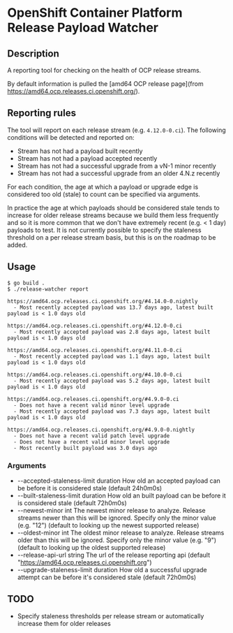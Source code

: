 # OpenShift Container Platform Release Payload Watcher

## Description

A reporting tool for checking on the health of OCP release streams.

By default information is pulled the [amd64 OCP release page](from https://amd64.ocp.releases.ci.openshift.org/).

## Reporting rules

The tool will report on each release stream (e.g. `4.12.0-0.ci`). The following conditions will be detected and reported on:

* Stream has not had a payload built recently
* Stream has not had a payload accepted recently
* Stream has not had a successful upgrade from a vN-1 minor recently
* Stream has not had a successful upgrade from an older 4.N.z recently

For each condition, the age at which a payload or upgrade edge is considered too old (stale) to count can be specified via arguments.

In practice the age at which payloads should be considered stale tends to increase for older release streams because we build them
less frequently and so it is more common that we don't have extremely recent (e.g. < 1 day) payloads to test.  It is not currently
possible to specify the staleness threshold on a per release stream basis, but this is on the roadmap to be added.

## Usage

```
$ go build .
$ ./release-watcher report

https://amd64.ocp.releases.ci.openshift.org/#4.14.0-0.nightly
  - Most recently accepted payload was 13.7 days ago, latest built payload is < 1.0 days old

https://amd64.ocp.releases.ci.openshift.org/#4.12.0-0.ci
  - Most recently accepted payload was 2.8 days ago, latest built payload is < 1.0 days old

https://amd64.ocp.releases.ci.openshift.org/#4.11.0-0.ci
  - Most recently accepted payload was 1.1 days ago, latest built payload is < 1.0 days old

https://amd64.ocp.releases.ci.openshift.org/#4.10.0-0.ci
  - Most recently accepted payload was 5.2 days ago, latest built payload is < 1.0 days old

https://amd64.ocp.releases.ci.openshift.org/#4.9.0-0.ci
  - Does not have a recent valid minor level upgrade
  - Most recently accepted payload was 7.3 days ago, latest built payload is < 1.0 days old

https://amd64.ocp.releases.ci.openshift.org/#4.9.0-0.nightly
  - Does not have a recent valid patch level upgrade
  - Does not have a recent valid minor level upgrade
  - Most recently built payload was 3.0 days ago
```

### Arguments

* --accepted-staleness-limit duration   How old an accepted payload can be before it is considered stale (default 24h0m0s)
* --built-staleness-limit duration      How old an built payload can be before it is considered stale (default 72h0m0s)
* --newest-minor int                    The newest minor release to analyze.  Release streams newer than this will be ignored.  Specify only the minor value (e.g. "12") (default to looking up the newest supported release)
* --oldest-minor int                    The oldest minor release to analyze.  Release streams older than this will be ignored.  Specify only the minor value (e.g. "9") (default to looking up the oldest supported release)
* --release-api-url string              The url of the release reporting api (default "https://amd64.ocp.releases.ci.openshift.org")
* --upgrade-staleness-limit duration    How old a successful upgrade attempt can be before it's considered stale (default 72h0m0s)


## TODO

* Specify staleness thresholds per release stream or automatically increase them for older releases
